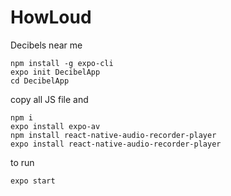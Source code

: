 # HowLoud
Decibels near me

```
npm install -g expo-cli
expo init DecibelApp
cd DecibelApp
```

copy all JS file and
```
npm i 
expo install expo-av
npm install react-native-audio-recorder-player
expo install react-native-audio-recorder-player
```

to run
```
expo start
```
